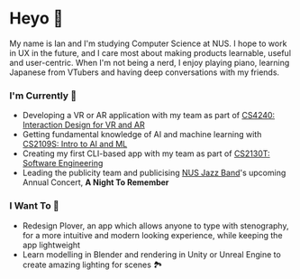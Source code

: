 # Heyo 👋
My name is Ian and I'm studying Computer Science at NUS. I hope to work in UX in the future, and I care most about making products learnable, useful and user-centric. When I'm not being a nerd, I enjoy playing piano, learning Japanese from VTubers and having deep conversations with my friends.

### I'm Currently 🤹
- Developing a VR or AR application with my team as part of [CS4240: Interaction Design for VR and AR](https://nusmods.com/modules/CS4240/interaction-design-for-virtual-and-augmented-reality)
- Getting fundamental knowledge of AI and machine learning with [CS2109S: Intro to AI and ML](https://nusmods.com/modules/CS2109S/introduction-to-ai-and-machine-learning)
- Creating my first CLI-based app with my team as part of [CS2130T: Software Engineering](https://nusmods.com/modules/CS2103T/software-engineering)
- Leading the publicity team and publicising [NUS Jazz Band](https://www.instagram.com/nusjazzband/)'s upcoming Annual Concert, **A Night To Remember**

### I Want To 🎯
- Redesign Plover, an app which allows anyone to type with stenography, for a more intuitive and modern looking experience, while keeping the app lightweight
- Learn modelling in Blender and rendering in Unity or Unreal Engine to create amazing lighting for scenes 🏞

<!--
**ianhiccups/ianhiccups** is a ✨ _special_ ✨ repository because its `README.md` (this file) appears on your GitHub profile.

Here are some ideas to get you started:

- 🔭 I’m currently working on ...
- 🌱 I’m currently learning ...
- 👯 I’m looking to collaborate on ...
- 🤔 I’m looking for help with ...
- 💬 Ask me about ...
- 📫 How to reach me: ...
- 😄 Pronouns: ...
- ⚡ Fun fact: ...
-->
